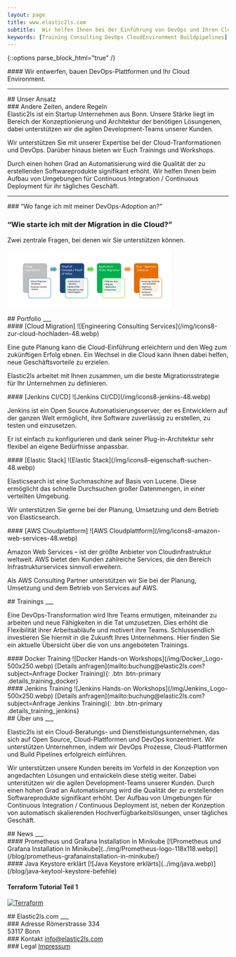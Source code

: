 ```yaml
---
layout: page
title: www.elastic2ls.com
subtitle:  Wir helfen Ihnen bei der Einführung von DevOps und Ihren Cloud Migration. Wir entwerfen, bauen DevOps-Plattformen und Ihr Cloud Environment. Wir bieten Trainings zu den Themen DevOps, Cloud, Linux und vieles mehr.
keywords: [Training Consulting DevOps CloudEnvironment Buildpipelines]
---
```

{::options parse_block_html="true" /}


<!--- SLIDER -->
<div class="slider">
<!-- SLIDER BG IMAGE -->
<div class="carousel">
#### Wir entwerfen, bauen DevOps-Plattformen und Ihr Cloud Environment.
</div>


</div>
<!--- SLIDER -->

<!--- GRID -->
<div class="grid">

<!--- - GRID CONTENT APPROACH    -->
<div class="grid-content-approach">
<hr>
## Unser Ansatz
<div class="col-sm-12 col-md-6">
### Andere Zeiten, andere Regeln
</div>
<div class="col-sm-12 col-md-6">
Elastic2ls ist ein Startup Unternehmen aus Bonn. Unsere Stärke liegt im Bereich der Konzeptionierung und Architektur der benötigen Lösungenen, dabei unterstützen wir die agilen Development-Teams unserer Kunden.

Wir unterstützen Sie mit unserer Expertise bei der Cloud-Tranformationen und DevOps. Darüber hinaus bieten wir Euch Trainings und Workshops.

Durch einen hohen Grad an Automatisierung wird die Qualität der zu erstellenden Softwareprodukte signifikant erhöht. Wir helfen Ihnen beim Aufbau von Umgebungen für Continuous Integration / Continuous Deployment für ihr tägliches Geschäft.
</div>
</div>
<!--- - GRID CONTENT APPROACH    -->

<!-- - GRID CONTENT SOLUTIONS  -->
<hr>
<div class="col-sm-12 col-md-6">
### “Wo fange ich mit meiner DevOps-Adoption an?”

### “Wie starte ich mit der Migration in die Cloud?”
</div>
<div class="col-sm-12 col-md-6">
Zwei zentrale Fragen, bei denen wir Sie unterstützen können.

![Cloud Migration](/img/cloud-migration.webp)

</div>
<!-- - GRID CONTENT SOLUTIONS  -->

<!--- GRID CONTENT PORTFOLIO  -->
<div class="grid-content-portfolio">
## Portfolio
___

<div class="col-sm-12 col-md-6">
<div class="boxes flexible portfoliobox">
#### [Cloud Migration]
![Engineering Consulting Services](/img/icons8-zur-cloud-hochladen-48.webp)

Eine gute Planung kann die Cloud-Einführung erleichtern und den Weg zum zukünftigen Erfolg ebnen. Ein Wechsel in die Cloud kann Ihnen dabei helfen, neue Geschäftsvorteile zu erzielen.

Elastic2ls arbeitet mit Ihnen zusammen, um die beste Migrationsstrategie für Ihr Unternehmen zu definieren.
</div>
</div>

<div class="col-sm-12 col-md-6">
<div class="boxes flexible portfoliobox">
#### [Jenkins CI/CD]
![Jenkins CI/CD](/img/icons8-jenkins-48.webp)

Jenkins ist ein Open Source Automatisierungsserver, der es Entwicklern auf der ganzen Welt ermöglicht, ihre Software zuverlässig zu erstellen, zu testen und einzusetzen.

Er ist einfach zu konfigurieren und dank seiner Plug-in-Architektur sehr flexibel an eigene Bedürfnisse anpassbar.
</div>
</div>

<div class="col-sm-12 col-md-6">
<div class="boxes flexible portfoliobox">
#### [Elastic Stack]
![Elastic Stack](/img/icons8-eigenschaft-suchen-48.webp)

Elasticsearch ist eine Suchmaschine auf Basis von Lucene. Diese ermöglicht das schnelle Durchsuchen großer Datenmengen, in einer verteilten Umgebung.

Wir unterstützen Sie gerne bei der Planung, Umsetzung und dem Betrieb von Elasticsearch.


</div>
</div>

<div class="col-sm-12 col-md-6">
<div class="boxes flexible portfoliobox">
#### [AWS Cloudplattform]
![AWS Cloudplattform](/img/icons8-amazon-web-services-48.webp)

Amazon Web Services – ist der größte Anbieter von Cloudinfrastruktur weltweit. AWS bietet den Kunden zahlreiche Services, die den Bereich Infrastrukturservices sinnvoll erweitern.

Als AWS Consulting Partner unterstützen wir Sie bei der Planung, Umsetzung und dem Betrieb von Services auf AWS.
</div>
</div>

</div>
<!--- GRID CONTENT PORTFOLIO  -->

<!-- GRID CONTENT Training-->
<div class="grid-content-training">
## Trainings
___

Eine DevOps-Transformation wird Ihre Teams ermutigen, miteinander zu arbeiten und neue Fähigkeiten in die Tat umzusetzen. Dies erhöht die Flexibilität ihrer Arbeitsabläufe und motivert ihre Teams. Schlussendlich investieren Sie hiermit in die Zukunft Ihres Unternehmens. Hier finden Sie ein aktuelle Übersicht über die von uns angeboteten Trainings.

<!-- Docker Training -->
<div class="training-inner">
#### Docker Training
![Docker Hands-on Workshops](/img/Docker_Logo-500x250.webp)
[Details anfragen](mailto:buchung@elastic2ls.com?subject=Anfrage Docker Training){: .btn .btn-primary .details_training_docker}
</div>
<!-- Docker Training -->

<!-- Jenkins Training -->
<div class="training-inner">
#### Jenkins Training
![Jenkins Hands-on Workshops](/img/Jenkins_Logo-500x250.webp)
[Details anfragen](mailto:buchung@elastic2ls.com?subject=Anfrage Jenkins Training){: .btn .btn-primary .details_training_jenkins}
</div>
<!-- Jenkins Training -->

</div>
<!-- GRID CONTENT Training-->

<!-- GRID CONTENT ABOUT -->
<div class="grid-content-about">
## Über uns
___



<p class="description">
Elastic2ls ist ein Cloud-Beratungs- und Dienstleistungsunternehmen, das sich auf Open Source, Cloud-Plattformen und DevOps konzentriert. Wir unterstützen Unternehmen, indem wir DevOps Prozesse, Cloud-Plattformen und  Build Pipelines erfolgreich einführen.</p>
<p class="description">
Wir unterstützen unsere Kunden bereits im Vorfeld in der Konzeption von angedachten Lösungen und entwickeln diese stetig weiter. Dabei unterstützen wir die agilen Development-Teams unserer Kunden. Durch einen hohen Grad an Automatisierung wird die Qualität der zu erstellenden Softwareprodukte signifikant erhöht. Der Aufbau von Umgebungen für Continuous Integration / Continuous Deployment ist, neben der Konzeption von automatisch skalierenden Hochverfügbarkeitslösungen, unser tägliches Geschäft.</p>



</div>
<!-- GRID CONTENT ABOUT -->

<!-- GRID CONTENT NEWS-->
<div class="grid-content-news">
## News
___

<div class="col-sm-8 col-md-4">
<div class="boxes flexible">
#### Prometheus und Grafana Installation in Minikube
[![Prometheus und Grafana Installation in Minikube](../img/Prometheus-logo-118x118.webp)](/blog/prometheus-grafanainstallation-in-minikube/)
</div>
</div>


<div class="col-sm-8 col-md-4">
<div class="boxes flexible">
#### Java Keystore erklärt
[![Java Keystore erklärts](../img/java.webp)](/blog/java-keytool-keystore-befehle)
</div>
</div>

<div class="col-sm-8 col-md-4">
<div class="boxes flexible">



#### Terraform Tutorial Teil 1
[![Terraform](../img/terraform.webp)](/blog/terraform-tutorial-1)
</div>
</div>

</div>
<!-- GRID CONTENT NEWS-->

<!-- GRID CONTENT KONTAKT-->
<div class="grid-content-contact">
## Elastic2ls.com
___

<div class="workdescription">

<div class="col-sm-8 col-md-4">
<div class="contact">
### Adresse
Römerstrasse 334<br>
53117 Bonn<br>
</div>
</div>

<div class="col-sm-8 col-md-4">
<div class="contact">
### Kontakt
<a href="mailto:info@elastic2ls.com?subject=Kontakt"> info@elastic2ls.com</a>
<br>
</div>
</div>

<div class="col-sm-8 col-md-4">
<div class="contact">
### Legal
<a id="impressum" href="/impressum/">Impressum</a>
</div>
</div>

</div>
<!-- GRID CONTENT KONTAKT-->


<!--- GRID -->
